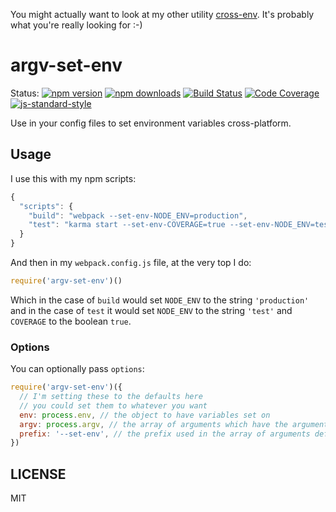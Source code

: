 You might actually want to look at my other utility [cross-env](http://npm.im/cross-env). It's probably what you're really looking for :-)

# argv-set-env

Status:
[![npm version](https://img.shields.io/npm/v/argv-set-env.svg?style=flat-square)](https://www.npmjs.org/package/argv-set-env)
[![npm downloads](https://img.shields.io/npm/dm/argv-set-env.svg?style=flat-square)](http://npm-stat.com/charts.html?package=argv-set-env&from=2015-09-01)
[![Build Status](https://img.shields.io/travis/kentcdodds/argv-set-env.svg?style=flat-square)](https://travis-ci.org/kentcdodds/argv-set-env)
[![Code Coverage](https://img.shields.io/codecov/c/github/kentcdodds/argv-set-env.svg?style=flat-square)](https://codecov.io/github/kentcdodds/argv-set-env)
[![js-standard-style](https://img.shields.io/badge/code%20style-standard-brightgreen.svg?style=flat-square)](https://github.com/feross/standard)

Use in your config files to set environment variables cross-platform.

## Usage

I use this with my npm scripts:

```javascript
{
  "scripts": {
    "build": "webpack --set-env-NODE_ENV=production",
    "test": "karma start --set-env-COVERAGE=true --set-env-NODE_ENV=test"
  }
}
```

And then in my `webpack.config.js` file, at the very top I do:

```javascript
require('argv-set-env')()
```

Which in the case of `build` would set `NODE_ENV` to the string `'production'` and in the case of
`test` it would set `NODE_ENV` to the string `'test'` and `COVERAGE` to the boolean `true`.

### Options

You can optionally pass `options`:

```javascript
require('argv-set-env')({
  // I'm setting these to the defaults here
  // you could set them to whatever you want
  env: process.env, // the object to have variables set on
  argv: process.argv, // the array of arguments which have the arguments defined
  prefix: '--set-env', // the prefix used in the array of arguments defining variables to set
})
```

## LICENSE

MIT

